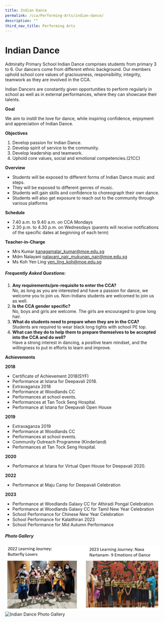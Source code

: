 ```yaml
---
title: Indian Dance
permalink: /cca/Performing-Arts/indian-dance/
description: ""
third_nav_title: Performing Arts
---
```

# Indian Dance

Admiralty Primary School Indian Dance comprises students from primary 3 to 6. Our dancers come from different ethnic background. Our members uphold school core values of graciousness, responsibility, integrity, teamwork as they are involved in the CCA.  

Indian Dancers are constantly given opportunities to perform regularly in school as well as in external performances, where they can showcase their talents. 

**Goal**

We aim to instill the love for dance, while inspiring confidence, enjoyment and appreciation of Indian Dance. 

**Objectives**

1. Develop passion for Indian Dance. 
2. Develop spirit of service to the community. 
3. Develop leadership and teamwork. 
4. Uphold core values, social and emotional competencies.(21CC)

**Overview**

*	Students will be exposed to different forms of Indian Dance music and steps.
*	They will be exposed to different genres of music. 
*	Students will gain skills and confidence to choreograph their own dance.
*	Students will also get exposure to reach out to the community through various platforms


**Schedule**

*	7.40 a.m. to 9.40 a.m. on CCA Mondays 
*	2.30 p.m. to 4.30 p.m. on  Wednesdays (parents will receive notifications of the specific dates at beginning of each term)

**Teacher-in-Charge**

* Mrs Kumar <a href="mailto:kanagamalar_kumar@moe.edu.sg">kanagamalar_kumar@moe.edu.sg</a>            
* Mdm Nalayani  <a href="mailto: nalayani_nair_mukunan_nair@moe.edu.sg"> nalayani_nair_mukunan_nair@moe.edu.sg</a>                   
* Ms Koh Yen Ling <a href="mailto: yen_ling_koh@moe.edu.sg"> yen_ling_koh@moe.edu.sg</a>            

##### Frequently Asked Questions:

1. <b>Any requirements/pre-requisite to enter the CCA?&nbsp;</b><br>
	No, as long as you are interested and have a passion for dance, we welcome you to join us. Non-Indians students are welcomed to join us as well.
2. <b>Is the CCA gender specific?&nbsp;</b><br>
	No, boys and girls are welcome. The girls are encouraged to grow long hair.   
3. <b>What do students need to prepare when they are in the CCA?&nbsp;</b><br>Students are required to wear black long tights with school PE top.&nbsp;&nbsp;
4. <b>What can they do to help them to prepare themselves to be accepted into the CCA and do well?&nbsp;</b><br>Have a strong interest in dancing, a positive team mindset, and the willingness to put in efforts to learn and improve.

**Achievements**

**2018**

-	Certificate of Achievement 2018(SYF)
-	Performance at Istana for Deepavali 2018. 
-	Extravaganza 2018 
-	Performance at Woodlands CC 
-	Performances at school events. 
-	Performances at Tan Tock Seng Hospital. 
-	Performance at Istana for Deepavali Open House 


**2019**
 
-	Extravaganza 2019
-	Performance at Woodlands CC 
-	Performances at school events. 
-	Community Outreach Programme (Kinderland)
-	Performances at Tan Tock Seng Hospital. 

**2020**
 
-	Performance at Istana for Virtual Open House for Deepavali 2020.
   

**2022**
* Performance at Maju Camp for Deepavali Celebration


<b>2023</b><br>
* Performance at Woodlands Galaxy CC for Athiradi Pongal Celebration
* Performance at Woodlands Galaxy CC for Tamil New Year Celebration
* School Performance for Chinese New Year Celebration
* School Performance for Kalaithiran 2023
* School Performance for Mid Autumn Performance

##### Photo Gallery

![Indian Dance Photo Gallery](/images/2023_indiandance_pg1.jpg)<br>
![Indian Dance  
Photo Gallery](/images/2023_indiandance_pg2.jpg)